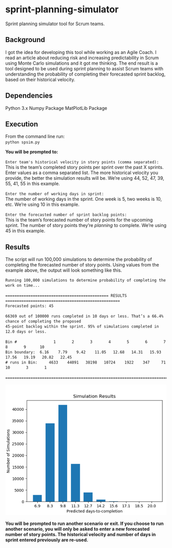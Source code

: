 # sprint-planning-simulator
Sprint planning simulator tool for Scrum teams.

## Background
I got the idea for developing this tool while working as an Agile Coach. I read an article about reducing risk and increasing predictability in Scrum using Monte Carlo simulations and it got me thinking. The end result is a tool designed to be used during sprint planning to assist Scrum teams with understanding the probability of completing their forecasted sprint backlog, based on their historical velocity.

## Dependencies
Python 3.x
Numpy Package
MatPlotLib Package

## Execution
From the command line run:  
`python spsim.py`

**You will be prompted to:**

`Enter team's historical velocity in story points (comma separated):`  
This is the team’s completed story points per sprint over the past X sprints. Enter values as a comma separated list. The more historical velocity you provide, the better the simulation results will be. We’re using 44, 52, 47, 39, 55, 41, 55 in this example.

`Enter the number of working days in sprint:`  
The number of working days in the sprint. One week is 5, two weeks is 10, etc. We’re using 10 in this example.

`Enter the forecasted number of sprint backlog points:`  
This is the team’s forecasted number of story points for the upcoming sprint. The number of story points they’re *planning* to complete. We’re using 45 in this example.  

## Results
The script will run 100,000 simulations to determine the probability of completing the forecasted number of story points. Using values from the example above, the output will look something like this.

```
Running 100,000 simulations to determine probability of completing the work on time...

============================================= RESULTS ==================================================
Forecasted points: 45

66369 out of 100000 runs completed in 10 days or less. That’s a 66.4% chance of completing the proposed
45-point backlog within the sprint. 95% of simulations completed in 12.0 days or less.

Bin #                1       2       3       4       5       6       7       8       9      10  
Bin boundary:  6.16    7.79    9.42    11.05   12.68   14.31   15.93   17.56   19.19   20.82   22.45   
# runs in Bin:     4633    44091   38198   10724    1922    347     71      10       3       1  

========================================================================================================
```

![Matplotlib graph](https://raw.githubusercontent.com/blorincz1/sprint-planning-simulator/master/plot.png)

**You will be prompted to run another scenario or exit. If you choose to run another scenario, you will only be asked to enter a new forecasted number of story points. The historical velocity and number of days in sprint entered previously are re-used.**
